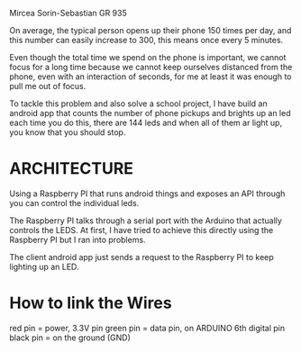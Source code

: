 Mircea Sorin-Sebastian
GR 935

On average, the typical person opens up their phone 150 times per day, and this number can easily increase to 300, this means once every 5 minutes.

Even though the total time we spend on the phone is important, we cannot focus for a long time because we cannot keep ourselves distanced from the phone, even with an interaction of seconds, for me at least it was enough to pull me out of focus.

To tackle this problem and also solve a school project, I have build an android app that counts the number of phone pickups and brights up an led each time you do this, there are 144 leds and when all of them ar light up, you know that you should stop.

# ARCHITECTURE
Using a Raspberry PI that runs android things and exposes an API through you can control the individual leds.

The  Raspberry PI talks through a serial port with the Arduino that actually controls the LEDS. At first, I have tried to achieve this directly using the Raspberry PI but I ran into problems.



The client android app just sends a request to the Raspberry PI to keep lighting up an LED.

# How to link the Wires
red pin = power, 3.3V pin
green pin =  data pin, on ARDUINO 6th digital pin
black pin = on the ground (GND)
